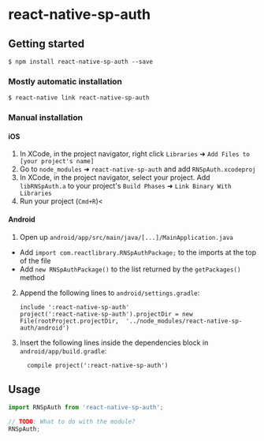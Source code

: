 # react-native-sp-auth

## Getting started

`$ npm install react-native-sp-auth --save`

### Mostly automatic installation

`$ react-native link react-native-sp-auth`

### Manual installation


#### iOS

1. In XCode, in the project navigator, right click `Libraries` ➜ `Add Files to [your project's name]`
2. Go to `node_modules` ➜ `react-native-sp-auth` and add `RNSpAuth.xcodeproj`
3. In XCode, in the project navigator, select your project. Add `libRNSpAuth.a` to your project's `Build Phases` ➜ `Link Binary With Libraries`
4. Run your project (`Cmd+R`)<

#### Android

1. Open up `android/app/src/main/java/[...]/MainApplication.java`
  - Add `import com.reactlibrary.RNSpAuthPackage;` to the imports at the top of the file
  - Add `new RNSpAuthPackage()` to the list returned by the `getPackages()` method
2. Append the following lines to `android/settings.gradle`:
  	```
  	include ':react-native-sp-auth'
  	project(':react-native-sp-auth').projectDir = new File(rootProject.projectDir, 	'../node_modules/react-native-sp-auth/android')
  	```
3. Insert the following lines inside the dependencies block in `android/app/build.gradle`:
  	```
      compile project(':react-native-sp-auth')
  	```


## Usage
```javascript
import RNSpAuth from 'react-native-sp-auth';

// TODO: What to do with the module?
RNSpAuth;
```
  